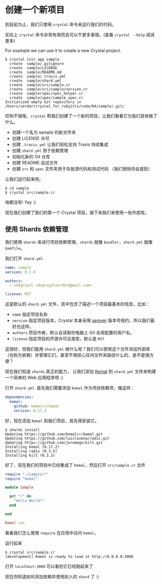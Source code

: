 # 创建一个新项目

到目前为止，我们只使用 `crystal` 命令来运行我们的代码。

实际上 `crystal` 命令非常有用而且可以干更多事情。(查看 `crystal --help` 阅读更多)

For example we can use it to create a new Crystal project.

    $ crystal init app sample
      create  sample/.gitignore
      create  sample/LICENSE
      create  sample/README.md
      create  sample/.travis.yml
      create  sample/shard.yml
      create  sample/src/sample.cr
      create  sample/src/sample/version.cr
      create  sample/spec/spec_helper.cr
      create  sample/spec/sample_spec.cr
    Initialized empty Git repository in /Users/serdar/crystal_for_rubyists/code/04/sample/.git/

哎哟不错哦，`crystal` 帮我们创建了一个新的项目，让我们看看它为我们具体做了什么。

  - 创建一个名为 sample 的新文件夹
  - 创建 LICENSE 许可
  - 创建 `.travis.yml` 让我们轻松支持 Travis 持续集成
  - 创建 `shard.yml` 用于依赖管理
  - 初始化新的 Git 仓库
  - 创建 README 自述文件
  - 创建 `src` 和 `spec` 文件夹用于存放源代码和测试代码 （我们很快将会提到）

让我们运行起来吧。

    $ cd sample
    $ crystal src/sample.cr

啥都没有! Yay :)

现在我们创建了我们的第一个 Crystal 项目，接下来我们来使用一些外部库。

## 使用 Shards 依赖管理

我们使用 `shards` 来进行项目依赖管理，`shards` 就像 `bundler`，`shard.yml` 就像 `Gemfile`。

我们打开 `shard.yml`.

```yaml
name: sample
version: 0.1.0

authors:
  - sdogruyol <dogruyolserdar@gmail.com>

license: MIT
```

这是默认的 `shard.yml` 文件，其中包含了描述一个项目最基本的信息，比如：

- `name` 指定项目名称
- `version` 指定项目版本，Crystal 本身采用 [semver](http://semver.org/) 版本号规约，所以我们最好也这样。
- `authors` 项目作者，默认会读取你电脑上 Git 全局配置的用户名。
- `license` 指定项目的开源许可证类型，默认是 `MIT`

这很好，但我们能用 `shard.yml` 做什么呢？我们可以使用这个文件添加外部库（也称为依赖）并管理它们，甚至不用担心任何文件夹路径什么的，是不是很方便？

现在我们知道 `shards` 真正的能力， 让我们添加 [Kemal](https://github.com/sdogruyol/kemal) 到 `shard.yml` 文件来构建一个简单的 Web 应用程序吧 :)

打开 `shard.yml`. 首先我们需要添加 `Kemal` 作为项目依赖项，像这样：

```yaml
dependencies:
  kemal:
    github: kemalcr/kemal
    version: 0.17.2
```

好，现在添加 `Kemal` 到我们项目，首先得安装它。

    $ shards install
    Updating https://github.com/kemalcr/kemal.git
    Updating https://github.com/luislavena/radix.git
    Updating https://github.com/jeromegn/kilt.git
    Installing kemal (0.17.2)
    Installing radix (0.3.5)
    Installing kilt (0.3.3)

好了，现在我们的项目中已经集成了 `Kemal`，然后打开 `src/sample.cr` 文件

```ruby
require "./sample/*"
require "kemal"

module Sample

  get "/" do
    "Hello World!"
  end

end

Kemal.run
```

看看我们怎么使用 `require` 在应用中访问 `Kemal`。

运行起来

    $ crystal src/sample.cr
    [development] Kemal is ready to lead at http://0.0.0.0:3000

打开 `localhost:3000` 可以看到它已经跑起来了

现在你知道如何添加依赖并使用别人的 `shard` 了 :)
